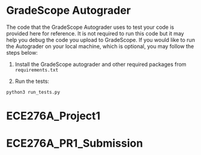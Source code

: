 # GradeScope Autograder
The code that the GradeScope Autograder uses to test your code is provided here for reference.
It is not required to run this code but it may help you debug the code you upload to GradeScope.
If you would like to run the Autograder on your local machine, which is optional, you may follow the steps below:

1. Install the GradeScope autograder and other required packages from `requirements.txt`

2. Run the tests:

```
python3 run_tests.py
```



# ECE276A_Project1
# ECE276A_PR1_Submission
